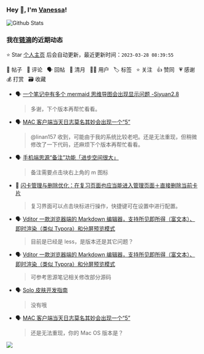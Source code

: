 ### Hey 👋, I'm [Vanessa](http://vanessa.b3log.org/)!

![Github Stats](https://github-readme-stats.vercel.app/api?username=Vanessa219&show_icons=true)

<!--events start -->

### 我在[链滴](https://ld246.com)的近期动态

⭐️ Star [个人主页](https://github.com/Vanessa219/Vanessa219) 后会自动更新，最近更新时间：`2023-03-28 08:39:55`

📝 帖子 &nbsp; 💬 评论 &nbsp; 🗣 回帖 &nbsp; 🌙 清月 &nbsp; 👨‍💻 用户 &nbsp; 🏷️ 标签 &nbsp; ⭐️ 关注 &nbsp; 👍 赞同 &nbsp; 💗 感谢 &nbsp; 💰 打赏 &nbsp; 🗃 收藏

* 🗣 [一个笔记中有多个 mermaid 思维导图会出现显示问题 -Siyuan2.8](https://ld246.com/article/1679482894435/comment/1679721754365#comments)

  > 多谢，下个版本再帮忙看看。
* 🗣 [MAC 客户端当天日志莫名其妙会出现一个“5”](https://ld246.com/article/1679618995926/comment/1679637815208#comments)

  > @linan157 收到，可能由于我的系统比较老吧。还是无法重现，但稍微修改了一下代码，还麻烦下个版本再帮忙看看。
* 🗣 [手机端思源“备注”功能「进步空间很大」](https://ld246.com/article/1679844426327/comment/1679880723767#comments)

  > 备注需要点击块右上角的 m 图标
* 💬 [闪卡管理与删除优化：在复习页面也应当能进入管理页面＋直接删除当前卡片](https://ld246.com/article/1679808702515/comment/1679882086278#comments)

  > 复习界面可以点击块标进行操作，快捷键可在设置中进行配置。
* 🗣 [Vditor 一款浏览器端的 Markdown 编辑器，支持所见即所得（富文本）、即时渲染（类似 Typora）和分屏预览模式](https://ld246.com/article/1549638745630/comment/1679881479454#comments)

  > 目前是已经是 less，是版本还是其它问题？
* 🗣 [Vditor 一款浏览器端的 Markdown 编辑器，支持所见即所得（富文本）、即时渲染（类似 Typora）和分屏预览模式](https://ld246.com/article/1549638745630/comment/1679546670276#comments)

  > 可参考思源笔记相关修改部分源码
* 🗣 [Solo 皮肤开发指南](https://ld246.com/article/1493814851007/comment/1679667963950#comments)

  > 没有哦
* 🗣 [MAC 客户端当天日志莫名其妙会出现一个“5”](https://ld246.com/article/1679618995926/comment/1679637815208#comments)

  > 还是无法重现，你的 Mac OS 版本是？


<!--events end -->

<a title="Hits" target="_blank" href="https://github.com/Vanessa219/Vanessa219"><img src="https://hits.b3log.org/Vanessa219/Vanessa219.svg"></a>
